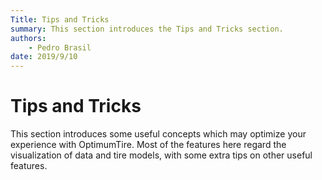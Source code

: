 ```yaml
---
Title: Tips and Tricks
summary: This section introduces the Tips and Tricks section.
authors:
    - Pedro Brasil   
date: 2019/9/10
---
```


# Tips and Tricks

This section introduces some useful concepts which may optimize your experience with OptimumTire. Most of the features here regard the visualization of data and tire models, with some extra tips on other useful features.